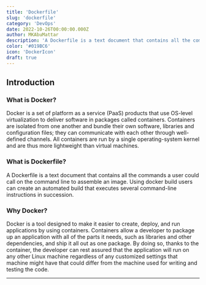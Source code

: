 ```yaml
---
title: 'Dockerfile'
slug: 'dockerfile'
category: 'DevOps'
date: 2022-10-26T00:00:00.000Z
author: MKAbuMattar
description: 'A Dockerfile is a text document that contains all the commands a user could call on the command line to assemble an image. Using docker build users can create an automated build that executes several command-line instructions in succession.'
color: '#019BC6'
icon: 'DockerIcon'
draft: true
---
```


## Introduction

<div class="cheat__container-content">

### What is Docker?

Docker is a set of platform as a service (PaaS) products that use OS-level virtualization to deliver software in packages called containers. Containers are isolated from one another and bundle their own software, libraries and configuration files; they can communicate with each other through well-defined channels. All containers are run by a single operating-system kernel and are thus more lightweight than virtual machines.

</div>

<div class="cheat__container-content">

### What is Dockerfile?

A Dockerfile is a text document that contains all the commands a user could call on the command line to assemble an image. Using docker build users can create an automated build that executes several command-line instructions in succession.

</div>

<div class="cheat__container-content">

### Why Docker?

Docker is a tool designed to make it easier to create, deploy, and run applications by using containers. Containers allow a developer to package up an application with all of the parts it needs, such as libraries and other dependencies, and ship it all out as one package. By doing so, thanks to the container, the developer can rest assured that the application will run on any other Linux machine regardless of any customized settings that machine might have that could differ from the machine used for writing and testing the code.

</div>

---
